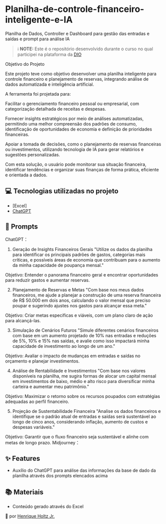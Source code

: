 # Planilha-de-controle-financeiro-inteligente-e-IA
Planilha de Dados, Controller e Dashboard para gestão das entradas e saídas e prompt para análise IA

 > ℹ️ **NOTE:** Este é o repositório desenvolvido durante o curso no qual participei na plataforma da [DIO](https://dio.me)

Objetivo do Projeto

Este projeto teve como objetivo desenvolver uma planilha inteligente para controle financeiro e planejamento de reservas, integrando análise de dados automatizada e inteligência artificial.

A ferramenta foi projetada para:

Facilitar o gerenciamento financeiro pessoal ou empresarial, com categorização detalhada de receitas e despesas.

Fornecer insights estratégicos por meio de análises automatizadas, permitindo uma melhor compreensão dos padrões de consumo, identificação de oportunidades de economia e definição de prioridades financeiras.

Apoiar a tomada de decisões, como o planejamento de reservas financeiras ou investimentos, utilizando tecnologia de IA para gerar relatórios e sugestões personalizadas.

Com esta solução, o usuário pode monitorar sua situação financeira, identificar tendências e organizar suas finanças de forma prática, eficiente e orientada a dados.

## 💻 Tecnologias utilizadas no projeto

- [Excel]
- [ChatGPT](https://chat.openai.com/) 

## 🧠 Prompts

ChatGPT：

1. Geração de Insights Financeiros Gerais
"Utilize os dados da planilha para identificar os principais padrões de gastos, categorias mais críticas, e possíveis áreas de economia que contribuam para o aumento da minha capacidade de poupança mensal."

Objetivo: Entender o panorama financeiro geral e encontrar oportunidades para reduzir gastos e aumentar reservas.

2. Planejamento de Reservas e Metas
"Com base nos meus dados financeiros, me ajude a planejar a construção de uma reserva financeira de R$ 50.000 em dois anos, calculando o valor mensal que preciso poupar e sugerindo ajustes nos gastos para alcançar essa meta."

Objetivo: Criar metas específicas e viáveis, com um plano claro de ação para alcançá-las.

3. Simulação de Cenários Futuros
"Simule diferentes cenários financeiros com base em um aumento projetado de 10% nas entradas e reduções de 5%, 10% e 15% nas saídas, e avalie como isso impactará minha capacidade de investimento ao longo de um ano."

Objetivo: Avaliar o impacto de mudanças em entradas e saídas no orçamento e planejar investimentos.

4. Análise de Rentabilidade e Investimentos
"Com base nos valores disponíveis na planilha, me sugira formas de alocar um capital mensal em investimentos de baixo, médio e alto risco para diversificar minha carteira e aumentar meu patrimônio."

Objetivo: Maximizar o retorno sobre os recursos poupados com estratégias adequadas ao perfil financeiro.

5. Projeção de Sustentabilidade Financeira
"Analise os dados financeiros e identifique se o padrão atual de entradas e saídas será sustentável ao longo de cinco anos, considerando inflação, aumento de custos e despesas variáveis."

Objetivo: Garantir que o fluxo financeiro seja sustentável e alinhe com metas de longo prazo.
Midjourney：

## ✨ Features

- Auxílio do ChatGPT para análise das informações da base de dado da planilha através dos prompts elencados acima

## 📚 Materiais

- Conteúdo gerado através do Excel

💜 por [Henrique Holtz Jr.](https://github.com/Holtzjr)
